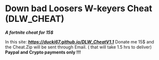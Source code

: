 # Down bad Loosers W-keyers Cheat (DLW_CHEAT)
*__A fortnite cheat for 15$__*

In this site: ***https://ducki67.github.io/DLW_CheatV1.1***  Donate me 15$ and the Cheat.Zip will be sent through Email. ( that will take 1.5 hrs to deliver)
**Paypal and Crypto payments only !!!**
